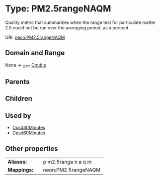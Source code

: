 
# Type: PM2.5rangeNAQM


Quality metric that summarizes when the range test for particulate matter 2.5 could not be run over the averaging period, as a percent

URI: [neon:PM2.5rangeNAQM](https://data.neonscience.org/PM2.5rangeNAQM)


## Domain and Range

None ->  <sub>OPT</sub> [Double](types/Double.md)

## Parents


## Children


## Used by

 * [Dpsd30Minutes](Dpsd30Minutes.md)
 * [Dpsd60Minutes](Dpsd60Minutes.md)

## Other properties

|  |  |  |
| --- | --- | --- |
| **Aliases:** | | p m2.5range n a q m |
| **Mappings:** | | neon:PM2.5rangeNAQM |

